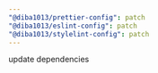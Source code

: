 ```yaml
---
"@diba1013/prettier-config": patch
"@diba1013/eslint-config": patch
"@diba1013/stylelint-config": patch
---
```


update dependencies
